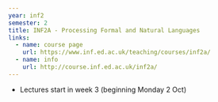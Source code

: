 ```yaml
---
year: inf2
semester: 2
title: INF2A - Processing Formal and Natural Languages
links:
  - name: course page
    url: https://www.inf.ed.ac.uk/teaching/courses/inf2a/
  - name: info
    url: http://course.inf.ed.ac.uk/inf2a/
---
```


- Lectures start in week 3 (beginning Monday 2 Oct)
